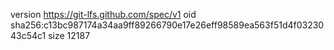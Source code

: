 version https://git-lfs.github.com/spec/v1
oid sha256:c13bc987174a34aa9ff89266790e17e26eff98589ea563f51d4f0323043c54c1
size 12187
